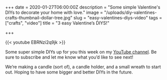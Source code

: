 +++
date = 2020-01-27T06:00:00Z
description = "Some simple Valentine's DIYs to decorate your home with love."
image = "/uploads/diy-valentines-crafts-thumbnail-dollar-tree.jpg"
slug = "easy-valentines-diys-video"
tags = ["crafts", "video"]
title = "3 easy Valentine’s DIYS!"

+++

{{< youtube EBRNzi2q9jk >}}

Some super simple DIYs up for you this week on my [YouTube channel](https://www.youtube.com/channel/UCYEjfsNAqG2_csAC7FDUYcg). Be sure to subscribe and let me know what you’d like to see next!

We’re making a candle (sort of), a candle holder, and a small wreath to start out. Hoping to have some bigger and better DIYs in the future.